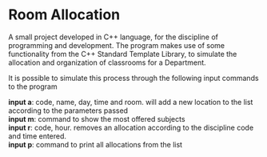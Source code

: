 # Room Allocation
 
A small project developed in C++ language, for the discipline of programming and development. The program makes use of some functionality from the C++ Standard Template Library, to simulate the allocation and organization of classrooms for a
Department.

It is possible to simulate this process through the following input commands to the program <br />

**input a**: code, name, day, time and room. will add a new location to the list according to the parameters passed <br />
**input m**: command to show the most offered subjects <br />
**input r**: code, hour. removes an allocation according to the discipline code and time entered. <br />
**input p**: command to print all allocations from the list <br />
